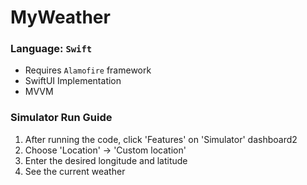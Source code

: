 # MyWeather
### Language: `Swift`

- Requires `Alamofire` framework
- SwiftUI Implementation
- MVVM

### Simulator Run Guide
 1) After running the code, click 'Features' on 'Simulator' dashboard2
 2) Choose 'Location' -> 'Custom location'
 3) Enter the desired longitude and latitude
 4) See the current weather
